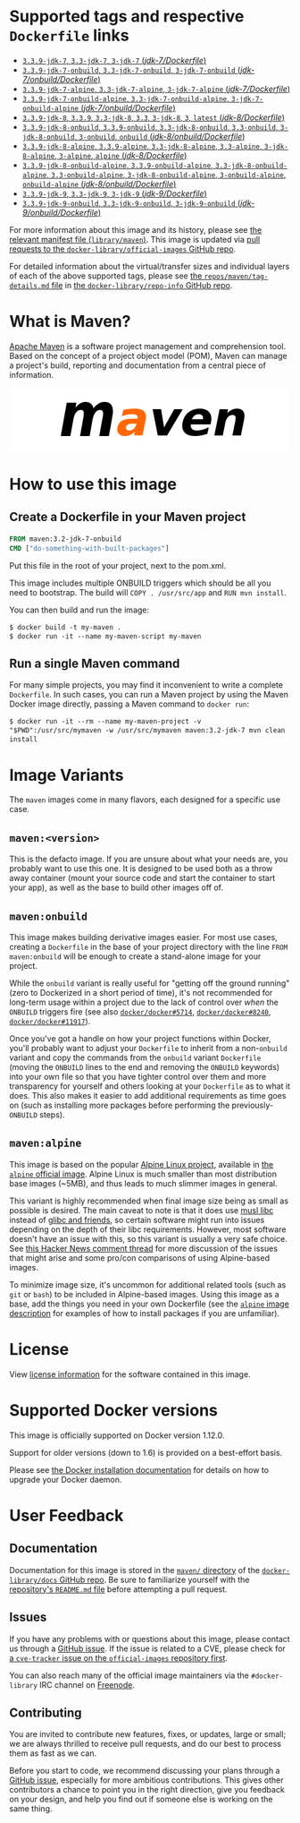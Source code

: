 # Supported tags and respective `Dockerfile` links

-	[`3.3.9-jdk-7`, `3.3-jdk-7`, `3-jdk-7` (*jdk-7/Dockerfile*)](https://github.com/carlossg/docker-maven/blob/33eeccbb0ce15440f5ccebcd87040c6be2bf9e91/jdk-7/Dockerfile)
-	[`3.3.9-jdk-7-onbuild`, `3.3-jdk-7-onbuild`, `3-jdk-7-onbuild` (*jdk-7/onbuild/Dockerfile*)](https://github.com/carlossg/docker-maven/blob/33eeccbb0ce15440f5ccebcd87040c6be2bf9e91/jdk-7/onbuild/Dockerfile)
-	[`3.3.9-jdk-7-alpine`, `3.3-jdk-7-alpine`, `3-jdk-7-alpine` (*jdk-7/Dockerfile*)](https://github.com/carlossg/docker-maven/blob/322d0dff5d0531ccaf47bf49338cb3e294fd66c8/jdk-7/Dockerfile)
-	[`3.3.9-jdk-7-onbuild-alpine`, `3.3-jdk-7-onbuild-alpine`, `3-jdk-7-onbuild-alpine` (*jdk-7/onbuild/Dockerfile*)](https://github.com/carlossg/docker-maven/blob/322d0dff5d0531ccaf47bf49338cb3e294fd66c8/jdk-7/onbuild/Dockerfile)
-	[`3.3.9-jdk-8`, `3.3.9`, `3.3-jdk-8`, `3.3`, `3-jdk-8`, `3`, `latest` (*jdk-8/Dockerfile*)](https://github.com/carlossg/docker-maven/blob/33eeccbb0ce15440f5ccebcd87040c6be2bf9e91/jdk-8/Dockerfile)
-	[`3.3.9-jdk-8-onbuild`, `3.3.9-onbuild`, `3.3-jdk-8-onbuild`, `3.3-onbuild`, `3-jdk-8-onbuild`, `3-onbuild`, `onbuild` (*jdk-8/onbuild/Dockerfile*)](https://github.com/carlossg/docker-maven/blob/33eeccbb0ce15440f5ccebcd87040c6be2bf9e91/jdk-8/onbuild/Dockerfile)
-	[`3.3.9-jdk-8-alpine`, `3.3.9-alpine`, `3.3-jdk-8-alpine`, `3.3-alpine`, `3-jdk-8-alpine`, `3-alpine`, `alpine` (*jdk-8/Dockerfile*)](https://github.com/carlossg/docker-maven/blob/322d0dff5d0531ccaf47bf49338cb3e294fd66c8/jdk-8/Dockerfile)
-	[`3.3.9-jdk-8-onbuild-alpine`, `3.3.9-onbuild-alpine`, `3.3-jdk-8-onbuild-alpine`, `3.3-onbuild-alpine`, `3-jdk-8-onbuild-alpine`, `3-onbuild-alpine`, `onbuild-alpine` (*jdk-8/onbuild/Dockerfile*)](https://github.com/carlossg/docker-maven/blob/322d0dff5d0531ccaf47bf49338cb3e294fd66c8/jdk-8/onbuild/Dockerfile)
-	[`3.3.9-jdk-9`, `3.3-jdk-9`, `3-jdk-9` (*jdk-9/Dockerfile*)](https://github.com/carlossg/docker-maven/blob/33eeccbb0ce15440f5ccebcd87040c6be2bf9e91/jdk-9/Dockerfile)
-	[`3.3.9-jdk-9-onbuild`, `3.3-jdk-9-onbuild`, `3-jdk-9-onbuild` (*jdk-9/onbuild/Dockerfile*)](https://github.com/carlossg/docker-maven/blob/33eeccbb0ce15440f5ccebcd87040c6be2bf9e91/jdk-9/onbuild/Dockerfile)

For more information about this image and its history, please see [the relevant manifest file (`library/maven`)](https://github.com/docker-library/official-images/blob/master/library/maven). This image is updated via [pull requests to the `docker-library/official-images` GitHub repo](https://github.com/docker-library/official-images/pulls?q=label%3Alibrary%2Fmaven).

For detailed information about the virtual/transfer sizes and individual layers of each of the above supported tags, please see [the `repos/maven/tag-details.md` file](https://github.com/docker-library/repo-info/blob/master/repos/maven/tag-details.md) in [the `docker-library/repo-info` GitHub repo](https://github.com/docker-library/repo-info).

# What is Maven?

[Apache Maven](http://maven.apache.org) is a software project management and comprehension tool. Based on the concept of a project object model (POM), Maven can manage a project's build, reporting and documentation from a central piece of information.

![logo](https://raw.githubusercontent.com/docker-library/docs/e2782b8942c1af41419536078c8d0176665a005d/maven/logo.png)

# How to use this image

## Create a Dockerfile in your Maven project

```dockerfile
FROM maven:3.2-jdk-7-onbuild
CMD ["do-something-with-built-packages"]
```

Put this file in the root of your project, next to the pom.xml.

This image includes multiple ONBUILD triggers which should be all you need to bootstrap. The build will `COPY . /usr/src/app` and `RUN mvn install`.

You can then build and run the image:

```console
$ docker build -t my-maven .
$ docker run -it --name my-maven-script my-maven
```

## Run a single Maven command

For many simple projects, you may find it inconvenient to write a complete `Dockerfile`. In such cases, you can run a Maven project by using the Maven Docker image directly, passing a Maven command to `docker run`:

```console
$ docker run -it --rm --name my-maven-project -v "$PWD":/usr/src/mymaven -w /usr/src/mymaven maven:3.2-jdk-7 mvn clean install
```

# Image Variants

The `maven` images come in many flavors, each designed for a specific use case.

## `maven:<version>`

This is the defacto image. If you are unsure about what your needs are, you probably want to use this one. It is designed to be used both as a throw away container (mount your source code and start the container to start your app), as well as the base to build other images off of.

## `maven:onbuild`

This image makes building derivative images easier. For most use cases, creating a `Dockerfile` in the base of your project directory with the line `FROM maven:onbuild` will be enough to create a stand-alone image for your project.

While the `onbuild` variant is really useful for "getting off the ground running" (zero to Dockerized in a short period of time), it's not recommended for long-term usage within a project due to the lack of control over *when* the `ONBUILD` triggers fire (see also [`docker/docker#5714`](https://github.com/docker/docker/issues/5714), [`docker/docker#8240`](https://github.com/docker/docker/issues/8240), [`docker/docker#11917`](https://github.com/docker/docker/issues/11917)).

Once you've got a handle on how your project functions within Docker, you'll probably want to adjust your `Dockerfile` to inherit from a non-`onbuild` variant and copy the commands from the `onbuild` variant `Dockerfile` (moving the `ONBUILD` lines to the end and removing the `ONBUILD` keywords) into your own file so that you have tighter control over them and more transparency for yourself and others looking at your `Dockerfile` as to what it does. This also makes it easier to add additional requirements as time goes on (such as installing more packages before performing the previously-`ONBUILD` steps).

## `maven:alpine`

This image is based on the popular [Alpine Linux project](http://alpinelinux.org), available in [the `alpine` official image](https://hub.docker.com/_/alpine). Alpine Linux is much smaller than most distribution base images (~5MB), and thus leads to much slimmer images in general.

This variant is highly recommended when final image size being as small as possible is desired. The main caveat to note is that it does use [musl libc](http://www.musl-libc.org) instead of [glibc and friends](http://www.etalabs.net/compare_libcs.html), so certain software might run into issues depending on the depth of their libc requirements. However, most software doesn't have an issue with this, so this variant is usually a very safe choice. See [this Hacker News comment thread](https://news.ycombinator.com/item?id=10782897) for more discussion of the issues that might arise and some pro/con comparisons of using Alpine-based images.

To minimize image size, it's uncommon for additional related tools (such as `git` or `bash`) to be included in Alpine-based images. Using this image as a base, add the things you need in your own Dockerfile (see the [`alpine` image description](https://hub.docker.com/_/alpine/) for examples of how to install packages if you are unfamiliar).

# License

View [license information](https://www.apache.org/licenses/) for the software contained in this image.

# Supported Docker versions

This image is officially supported on Docker version 1.12.0.

Support for older versions (down to 1.6) is provided on a best-effort basis.

Please see [the Docker installation documentation](https://docs.docker.com/installation/) for details on how to upgrade your Docker daemon.

# User Feedback

## Documentation

Documentation for this image is stored in the [`maven/` directory](https://github.com/docker-library/docs/tree/master/maven) of the [`docker-library/docs` GitHub repo](https://github.com/docker-library/docs). Be sure to familiarize yourself with the [repository's `README.md` file](https://github.com/docker-library/docs/blob/master/README.md) before attempting a pull request.

## Issues

If you have any problems with or questions about this image, please contact us through a [GitHub issue](https://github.com/carlossg/docker-maven/issues). If the issue is related to a CVE, please check for [a `cve-tracker` issue on the `official-images` repository first](https://github.com/docker-library/official-images/issues?q=label%3Acve-tracker).

You can also reach many of the official image maintainers via the `#docker-library` IRC channel on [Freenode](https://freenode.net).

## Contributing

You are invited to contribute new features, fixes, or updates, large or small; we are always thrilled to receive pull requests, and do our best to process them as fast as we can.

Before you start to code, we recommend discussing your plans through a [GitHub issue](https://github.com/carlossg/docker-maven/issues), especially for more ambitious contributions. This gives other contributors a chance to point you in the right direction, give you feedback on your design, and help you find out if someone else is working on the same thing.
